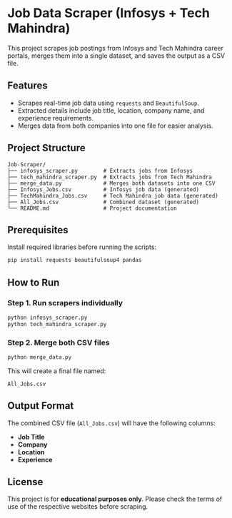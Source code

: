 # Job Data Scraper (Infosys + Tech Mahindra)

This project scrapes job postings from Infosys and Tech Mahindra career portals, merges them into a single dataset, and saves the output as a CSV file.

## Features
- Scrapes real-time job data using `requests` and `BeautifulSoup`.
- Extracted details include job title, location, company name, and experience requirements.
- Merges data from both companies into one file for easier analysis.

## Project Structure
```
Job-Scraper/
├── infosys_scraper.py        # Extracts jobs from Infosys
├── tech_mahindra_scraper.py  # Extracts jobs from Tech Mahindra
├── merge_data.py             # Merges both datasets into one CSV
├── Infosys_Jobs.csv          # Infosys job data (generated)
├── TechMahindra_Jobs.csv     # Tech Mahindra job data (generated)
├── All_Jobs.csv              # Combined dataset (generated)
└── README.md                 # Project documentation
```

## Prerequisites
Install required libraries before running the scripts:
```bash
pip install requests beautifulsoup4 pandas
```

## How to Run

### Step 1. Run scrapers individually
```bash
python infosys_scraper.py
python tech_mahindra_scraper.py
```

### Step 2. Merge both CSV files
```bash
python merge_data.py
```

This will create a final file named:
```
All_Jobs.csv
```

## Output Format
The combined CSV file (`All_Jobs.csv`) will have the following columns:
- **Job Title**
- **Company**
- **Location**
- **Experience**

## License
This project is for **educational purposes only**. Please check the terms of use of the respective websites before scraping.

